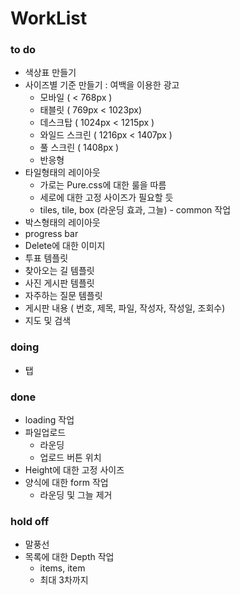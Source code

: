 # WorkList

### to do
* 색상표 만들기
* 사이즈별 기준 만들기 : 여백을 이용한 광고
    * 모바일 ( < 768px )
    * 태블릿 ( 769px < 1023px)
    * 데스크탑 ( 1024px < 1215px )
    * 와일드 스크린 ( 1216px < 1407px  )
    * 풀 스크린 ( 1408px )
    * 반응형
* 타일형태의 레이아웃
    * 가로는 Pure.css에 대한 룰을 따름
    * 세로에 대한 고정 사이즈가 필요할 듯
    * tiles, tile, box (라운딩 효과, 그늘) - common 작업
* 박스형태의 레이아웃 
* progress bar 
* Delete에 대한 이미지
* 투표 템플릿
* 찾아오는 길 템플릿
* 사진 게시판 템플릿
* 자주하는 질문 템플릿
* 게시판 내용 ( 번호, 제목, 파일, 작성자, 작성일, 조회수)
* 지도 및 검색

### doing
* 탭  

### done
* loading 작업
* 파일업로드
    * 라운딩
    * 업로드 버튼 위치
* Height에 대한 고정 사이즈
* 양식에 대한 form 작업
    * 라운딩 및 그늘 제거 

### hold off
* 말풍선
* 목록에 대한 Depth 작업
    * items, item
    * 최대 3차까지